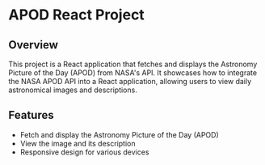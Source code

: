 # APOD React Project

## Overview

This project is a React application that fetches and displays the Astronomy Picture of the Day (APOD) from NASA's API. It showcases how to integrate the NASA APOD API into a React application, allowing users to view daily astronomical images and descriptions.

## Features

- Fetch and display the Astronomy Picture of the Day (APOD)
- View the image and its description
- Responsive design for various devices
